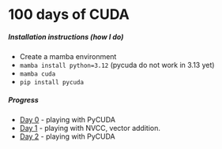 # 100 days of CUDA


<!-- WARNING: THIS FILE WAS AUTOGENERATED! DO NOT EDIT! -->

##### Installation instructions (how I do)

- Create a mamba environment
- `mamba install python=3.12` (pycuda do not work in 3.13 yet)
- `mamba cuda`
- `pip install pycuda`

##### Progress

- [Day 0](https://xl0.github.io/cuda-100/day_00_pycuda.html) - playing
  with PyCUDA
- [Day 1](https://github.com/xl0/cuda-100/tree/master/nbs/day_01_nvcc) -
  playing with NVCC, vector addition.
- [Day 2](https://xl0.github.io/cuda-100/day_02_grayscale.html) -
  playing with PyCUDA
